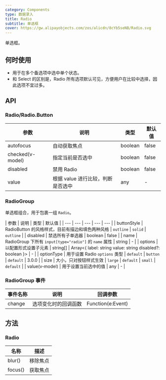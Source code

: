 ```yaml
---
category: Components
type: 数据录入
title: Radio
subtitle: 单选框
cover: https://gw.alipayobjects.com/zos/alicdn/8cYb5seNB/Radio.svg
---
```


单选框。

## 何时使用

- 用于在多个备选项中选中单个状态。
- 和 Select 的区别是，Radio 所有选项默认可见，方便用户在比较中选择，因此选项不宜过多。

## API

### Radio/Radio.Button

| 参数             | 说明                              | 类型    | 默认值 |
| ---------------- | --------------------------------- | ------- | ------ |
| autofocus        | 自动获取焦点                      | boolean | false  |
| checked(v-model) | 指定当前是否选中                  | boolean | false  |
| disabled         | 禁用 Radio                        | boolean | false  |
| value            | 根据 value 进行比较，判断是否选中 | any     | -      |

### RadioGroup

单选框组合，用于包裹一组 `Radio`。

| 参数 | 说明 | 类型 | 默认值 |
| --- | --- | --- | --- | --- |
| buttonStyle | RadioButton 的风格样式，目前有描边和填色两种风格 | `outline` \| `solid` | `outline` |
| disabled | 禁选所有子单选器 | boolean | false |
| name | RadioGroup 下所有 `input[type="radio"]` 的 `name` 属性 | string | - |
| options | 以配置形式设置子元素 | string\[] \| Array&lt;{ label: string value: string disabled?: boolean }> | - |
| optionType | 用于设置 Radio `options` 类型 | `default` \| `button` | `default` | 3.0.0 |
| size | 大小，只对按钮样式生效 | `large` \| `default` \| `small` | `default` |
| value(v-model) | 用于设置当前选中的值 | any | - |

### RadioGroup 事件

| 事件名称 | 说明                 | 回调参数          |
| -------- | -------------------- | ----------------- |
| change   | 选项变化时的回调函数 | Function(e:Event) |

## 方法

### Radio

| 名称    | 描述     |
| ------- | -------- |
| blur()  | 移除焦点 |
| focus() | 获取焦点 |
